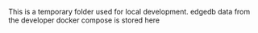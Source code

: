 This is a temporary folder used for local development.
edgedb data from the developer docker compose is stored here
